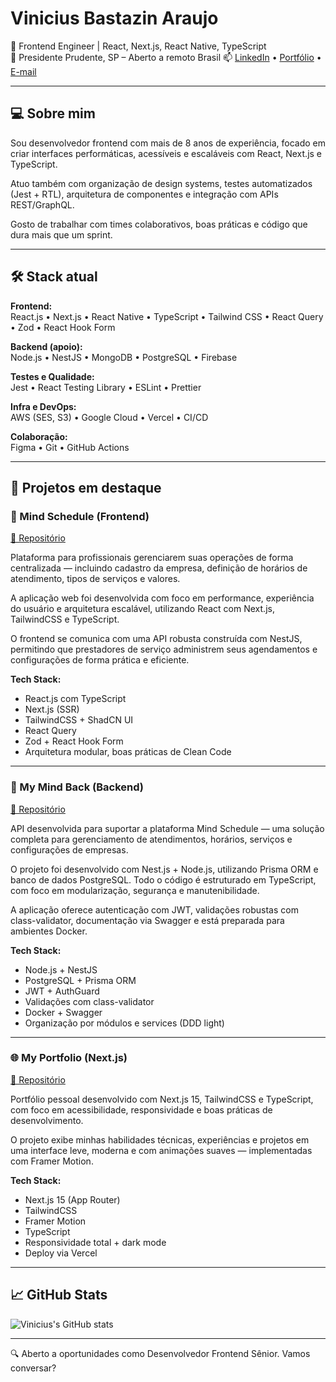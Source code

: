 # Vinicius Bastazin Araujo

🎯 Frontend Engineer | React, Next.js, React Native, TypeScript  
📍 Presidente Prudente, SP – Aberto a remoto Brasil
📫 [LinkedIn](https://linkedin.com/in/vbastazin) • [Portfólio](https://viniciusbastazin.vercel.app) • [E-mail](mailto:vbastazin@gmail.com)

---

## 💻 Sobre mim

Sou desenvolvedor frontend com mais de 8 anos de experiência, focado em criar interfaces performáticas, acessíveis e escaláveis com React, Next.js e TypeScript.

Atuo também com organização de design systems, testes automatizados (Jest + RTL), arquitetura de componentes e integração com APIs REST/GraphQL.

Gosto de trabalhar com times colaborativos, boas práticas e código que dura mais que um sprint.

---

## 🛠️ Stack atual

**Frontend:**  
React.js • Next.js • React Native • TypeScript • Tailwind CSS • React Query • Zod • React Hook Form

**Backend (apoio):**  
Node.js • NestJS • MongoDB • PostgreSQL • Firebase

**Testes e Qualidade:**  
Jest • React Testing Library • ESLint • Prettier

**Infra e DevOps:**  
AWS (SES, S3) • Google Cloud • Vercel • CI/CD 

**Colaboração:**  
Figma • Git • GitHub Actions

---

## 🚀 Projetos em destaque

### 🧠 Mind Schedule (Frontend)
[🔗 Repositório](https://github.com/Coldiblaster/mind-schedule)

Plataforma para profissionais gerenciarem suas operações de forma centralizada — incluindo cadastro da empresa, definição de horários de atendimento, tipos de serviços e valores.

A aplicação web foi desenvolvida com foco em performance, experiência do usuário e arquitetura escalável, utilizando React com Next.js, TailwindCSS e TypeScript.

O frontend se comunica com uma API robusta construída com NestJS, permitindo que prestadores de serviço administrem seus agendamentos e configurações de forma prática e eficiente.

**Tech Stack:**
- React.js com TypeScript
- Next.js (SSR)
- TailwindCSS + ShadCN UI
- React Query
- Zod + React Hook Form
- Arquitetura modular, boas práticas de Clean Code

---

### 🔧 My Mind Back (Backend)
[🔗 Repositório](https://github.com/Coldiblaster/my-mind-back)

API desenvolvida para suportar a plataforma Mind Schedule — uma solução completa para gerenciamento de atendimentos, horários, serviços e configurações de empresas.

O projeto foi desenvolvido com Nest.js + Node.js, utilizando Prisma ORM e banco de dados PostgreSQL. Todo o código é estruturado em TypeScript, com foco em modularização, segurança e manutenibilidade.

A aplicação oferece autenticação com JWT, validações robustas com class-validator, documentação via Swagger e está preparada para ambientes Docker.


**Tech Stack:**
- Node.js + NestJS
- PostgreSQL + Prisma ORM
- JWT + AuthGuard
- Validações com class-validator
- Docker + Swagger
- Organização por módulos e services (DDD light)

---

### 🌐 My Portfolio (Next.js)
[🔗 Repositório](https://github.com/Coldiblaster/my-portfolio)

Portfólio pessoal desenvolvido com Next.js 15, TailwindCSS e TypeScript, com foco em acessibilidade, responsividade e boas práticas de desenvolvimento.

O projeto exibe minhas habilidades técnicas, experiências e projetos em uma interface leve, moderna e com animações suaves — implementadas com Framer Motion.

**Tech Stack:**
- Next.js 15 (App Router)
- TailwindCSS
- Framer Motion
- TypeScript
- Responsividade total + dark mode
- Deploy via Vercel

---

## 📈 GitHub Stats

![Vinicius's GitHub stats](https://github-readme-stats.vercel.app/api?username=Coldblaster&show_icons=true&theme=tokyonight)

---

🔍 Aberto a oportunidades como Desenvolvedor Frontend Sênior. Vamos conversar?
